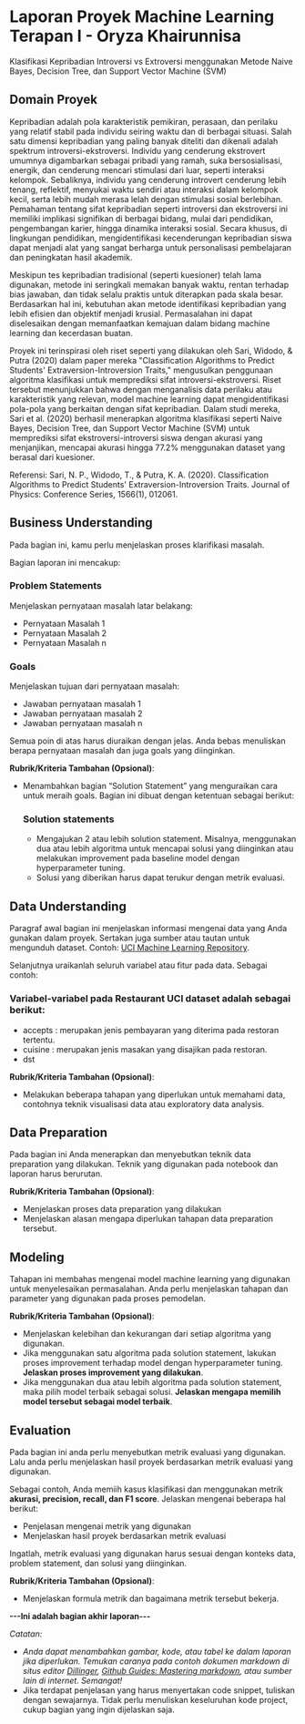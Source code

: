 # Laporan Proyek Machine Learning Terapan I - Oryza Khairunnisa
Klasifikasi Kepribadian Introversi vs Extroversi menggunakan Metode Naive Bayes, Decision Tree, dan Support Vector Machine (SVM)

## Domain Proyek

Kepribadian adalah pola karakteristik pemikiran, perasaan, dan perilaku yang relatif stabil pada individu seiring waktu dan di berbagai situasi. Salah satu dimensi kepribadian yang paling banyak diteliti dan dikenali adalah spektrum introversi-ekstroversi. Individu yang cenderung ekstrovert umumnya digambarkan sebagai pribadi yang ramah, suka bersosialisasi, energik, dan cenderung mencari stimulasi dari luar, seperti interaksi kelompok. Sebaliknya, individu yang cenderung introvert cenderung lebih tenang, reflektif, menyukai waktu sendiri atau interaksi dalam kelompok kecil, serta lebih mudah merasa lelah dengan stimulasi sosial berlebihan. Pemahaman tentang sifat kepribadian seperti introversi dan ekstroversi ini memiliki implikasi signifikan di berbagai bidang, mulai dari pendidikan, pengembangan karier, hingga dinamika interaksi sosial. Secara khusus, di lingkungan pendidikan, mengidentifikasi kecenderungan kepribadian siswa dapat menjadi alat yang sangat berharga untuk personalisasi pembelajaran dan peningkatan hasil akademik.

Meskipun tes kepribadian tradisional (seperti kuesioner) telah lama digunakan, metode ini seringkali memakan banyak waktu, rentan terhadap bias jawaban, dan tidak selalu praktis untuk diterapkan pada skala besar. Berdasarkan hal ini, kebutuhan akan metode identifikasi kepribadian yang lebih efisien dan objektif menjadi krusial. Permasalahan ini dapat diselesaikan dengan memanfaatkan kemajuan dalam bidang machine learning dan kecerdasan buatan.

Proyek ini terinspirasi oleh riset seperti yang dilakukan oleh Sari, Widodo, & Putra (2020) dalam paper mereka "Classification Algorithms to Predict Students' Extraversion-Introversion Traits," mengusulkan penggunaan algoritma klasifikasi untuk memprediksi sifat introversi-ekstroversi. Riset tersebut menunjukkan bahwa dengan menganalisis data perilaku atau karakteristik yang relevan, model machine learning dapat mengidentifikasi pola-pola yang berkaitan dengan sifat kepribadian. Dalam studi mereka, Sari et al. (2020) berhasil menerapkan algoritma klasifikasi seperti Naive Bayes, Decision Tree, dan Support Vector Machine (SVM) untuk memprediksi sifat ekstroversi-introversi siswa dengan akurasi yang menjanjikan, mencapai akurasi hingga 77.2% menggunakan dataset yang berasal dari kuesioner.

Referensi: Sari, N. P., Widodo, T., & Putra, K. A. (2020). Classification Algorithms to Predict Students' Extraversion-Introversion Traits. Journal of Physics: Conference Series, 1566(1), 012061.

## Business Understanding

Pada bagian ini, kamu perlu menjelaskan proses klarifikasi masalah.

Bagian laporan ini mencakup:

### Problem Statements

Menjelaskan pernyataan masalah latar belakang:
- Pernyataan Masalah 1
- Pernyataan Masalah 2
- Pernyataan Masalah n

### Goals

Menjelaskan tujuan dari pernyataan masalah:
- Jawaban pernyataan masalah 1
- Jawaban pernyataan masalah 2
- Jawaban pernyataan masalah n

Semua poin di atas harus diuraikan dengan jelas. Anda bebas menuliskan berapa pernyataan masalah dan juga goals yang diinginkan.

**Rubrik/Kriteria Tambahan (Opsional)**:
- Menambahkan bagian “Solution Statement” yang menguraikan cara untuk meraih goals. Bagian ini dibuat dengan ketentuan sebagai berikut: 

    ### Solution statements
    - Mengajukan 2 atau lebih solution statement. Misalnya, menggunakan dua atau lebih algoritma untuk mencapai solusi yang diinginkan atau melakukan improvement pada baseline model dengan hyperparameter tuning.
    - Solusi yang diberikan harus dapat terukur dengan metrik evaluasi.

## Data Understanding
Paragraf awal bagian ini menjelaskan informasi mengenai data yang Anda gunakan dalam proyek. Sertakan juga sumber atau tautan untuk mengunduh dataset. Contoh: [UCI Machine Learning Repository](https://archive.ics.uci.edu/ml/datasets/Restaurant+%26+consumer+data).

Selanjutnya uraikanlah seluruh variabel atau fitur pada data. Sebagai contoh:  

### Variabel-variabel pada Restaurant UCI dataset adalah sebagai berikut:
- accepts : merupakan jenis pembayaran yang diterima pada restoran tertentu.
- cuisine : merupakan jenis masakan yang disajikan pada restoran.
- dst

**Rubrik/Kriteria Tambahan (Opsional)**:
- Melakukan beberapa tahapan yang diperlukan untuk memahami data, contohnya teknik visualisasi data atau exploratory data analysis.

## Data Preparation
Pada bagian ini Anda menerapkan dan menyebutkan teknik data preparation yang dilakukan. Teknik yang digunakan pada notebook dan laporan harus berurutan.

**Rubrik/Kriteria Tambahan (Opsional)**: 
- Menjelaskan proses data preparation yang dilakukan
- Menjelaskan alasan mengapa diperlukan tahapan data preparation tersebut.

## Modeling
Tahapan ini membahas mengenai model machine learning yang digunakan untuk menyelesaikan permasalahan. Anda perlu menjelaskan tahapan dan parameter yang digunakan pada proses pemodelan.

**Rubrik/Kriteria Tambahan (Opsional)**: 
- Menjelaskan kelebihan dan kekurangan dari setiap algoritma yang digunakan.
- Jika menggunakan satu algoritma pada solution statement, lakukan proses improvement terhadap model dengan hyperparameter tuning. **Jelaskan proses improvement yang dilakukan**.
- Jika menggunakan dua atau lebih algoritma pada solution statement, maka pilih model terbaik sebagai solusi. **Jelaskan mengapa memilih model tersebut sebagai model terbaik**.

## Evaluation
Pada bagian ini anda perlu menyebutkan metrik evaluasi yang digunakan. Lalu anda perlu menjelaskan hasil proyek berdasarkan metrik evaluasi yang digunakan.

Sebagai contoh, Anda memiih kasus klasifikasi dan menggunakan metrik **akurasi, precision, recall, dan F1 score**. Jelaskan mengenai beberapa hal berikut:
- Penjelasan mengenai metrik yang digunakan
- Menjelaskan hasil proyek berdasarkan metrik evaluasi

Ingatlah, metrik evaluasi yang digunakan harus sesuai dengan konteks data, problem statement, dan solusi yang diinginkan.

**Rubrik/Kriteria Tambahan (Opsional)**: 
- Menjelaskan formula metrik dan bagaimana metrik tersebut bekerja.

**---Ini adalah bagian akhir laporan---**

_Catatan:_
- _Anda dapat menambahkan gambar, kode, atau tabel ke dalam laporan jika diperlukan. Temukan caranya pada contoh dokumen markdown di situs editor [Dillinger](https://dillinger.io/), [Github Guides: Mastering markdown](https://guides.github.com/features/mastering-markdown/), atau sumber lain di internet. Semangat!_
- Jika terdapat penjelasan yang harus menyertakan code snippet, tuliskan dengan sewajarnya. Tidak perlu menuliskan keseluruhan kode project, cukup bagian yang ingin dijelaskan saja.

